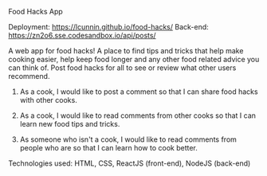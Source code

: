 Food Hacks App

Deployment: https://lcunnin.github.io/food-hacks/
Back-end: https://zn2o6.sse.codesandbox.io/api/posts/

A web app for food hacks! A place to find tips and tricks that help make cooking easier, help keep food longer and any other food related advice you can think of. Post food hacks for all to see or review what other users recommend.

1. As a cook, I would like to post a comment so that I can share food hacks with other cooks.

2. As a cook, I would like to read comments from other cooks so that I can learn new food tips and tricks.

3. As someone who isn't a cook, I would like to read comments from people who are so that I can learn how to cook better.

Technologies used: HTML, CSS, ReactJS (front-end), NodeJS (back-end)
